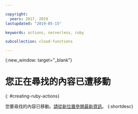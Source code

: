```yaml
---

copyright:
  years: 2017, 2019
lastupdated: "2019-05-15"

keywords: actions, serverless, ruby

subcollection: cloud-functions

---
```


{:new_window: target="_blank"}
# 您正在尋找的內容已遭移動
{: #creating-ruby-actions}

您要尋找的內容已移動。[請從新位置參閱最新資訊](/docs/openwhisk?topic=cloud-functions-prep#prep_ruby)。
{:shortdesc}
